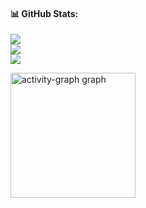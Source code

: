 #### 📊 GitHub Stats:
![](https://github-readme-stats.vercel.app/api?username=marcelimmanuel12&theme=one_dark_pro&hide_border=true&include_all_commits=true&count_private=false)<br/>
![](https://nirzak-streak-stats.vercel.app/?user=marcelimmanuel12&theme=one_dark_pro&hide_border=true)<br/>
![](https://github-readme-stats.vercel.app/api/top-langs/?username=marcelimmanuel12&theme=one_dark_pro&hide_border=true&include_all_commits=true&count_private=false&layout=compact)<br/>
<div>
  <img src="https://github-readme-activity-graph.vercel.app/graph?username=marcelimmanuel12&radius=16&theme=tokyo-night&area=true&order=5&hide_border=false&hide_title=false" height="200" alt="activity-graph graph"  />
</div>


###